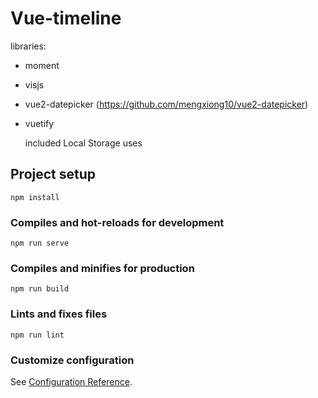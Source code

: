 # Vue-timeline
libraries: 
- moment
- visjs
- vue2-datepicker (https://github.com/mengxiong10/vue2-datepicker)
- vuetify
  
  included Local Storage uses

## Project setup
```
npm install
```

### Compiles and hot-reloads for development
```
npm run serve
```

### Compiles and minifies for production
```
npm run build
```

### Lints and fixes files
```
npm run lint
```

### Customize configuration
See [Configuration Reference](https://cli.vuejs.org/config/).
